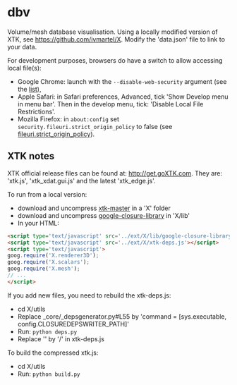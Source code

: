 dbv
===

Volume/mesh database visualisation. Using a locally modified version of XTK, see https://github.com/ivmartel/X. Modify the 'data.json' file to link to your data. 

For development purposes, browsers do have a switch to allow accessing local file(s):
 * Google Chrome: launch with the `--disable-web-security` argument (see the [list](http://peter.sh/experiments/chromium-command-line-switches/#disable-web-security)),
 * Apple Safari: in Safari preferences, Advanced, tick 'Show Develop menu in menu bar'. Then in the develop menu, tick: 'Disable Local File Restrictions'.
 * Mozilla Firefox: in `about:config` set `security.fileuri.strict_origin_policy` to false (see [fileuri.strict_origin_policy](http://kb.mozillazine.org/Security.fileuri.strict_origin_policy)).

XTK notes
---------
XTK official release files can be found at: http://get.goXTK.com. They are: 'xtk.js', 'xtk_xdat.gui.js' and the latest 'xtk_edge.js'.

To run from a local version:
 * download and uncompress [xtk-master](https://github.com/xtk/X/archive/master.zip) in a 'X' folder
 * download and uncompress [google-closure-library](https://github.com/google/closure-library/archive/master.zip) in 'X/lib'
 * In your HTML:

 ```html
<script type='text/javascript' src='../ext/X/lib/google-closure-library/closure/goog/base.js'></script>
<script type='text/javascript' src='../ext/X/xtk-deps.js'></script>
<script type='text/javascript'>
goog.require('X.renderer3D');
goog.require('X.scalars');
goog.require('X.mesh');
// ...
</script>
```

If you add new files, you need to rebuild the xtk-deps.js:
 * cd X/utils
 * Replace _core/_depsgenerator.py#L55 by 'command = [sys.executable, config.CLOSUREDEPSWRITER_PATH]'
 * Run: `python deps.py`
 * Replace '\' by '/' in xtk-deps.js

To build the compressed xtk.js:
 * cd X/utils
 * Run: `python build.py`
